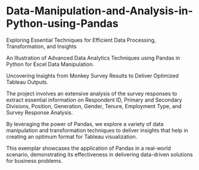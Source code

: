# Data-Manipulation-and-Analysis-in-Python-using-Pandas
Exploring Essential Techniques for Efficient Data Processing, Transformation, and Insights

An Illustration of Advanced Data Analytics Techniques using Pandas in Python for Excel Data Manipulation.

Uncovering Insights from Monkey Survey Results to Deliver Optimized Tableau Outputs.

The project involves an extensive analysis of the survey responses to extract essential information on Respondent ID, Primary and Secondary Divisions, Position, Generation, Gender, Tenure, Employment Type, and Survey Response Analysis.

By leveraging the power of Pandas, we explore a variety of data manipulation and transformation techniques to deliver insights that help in creating an optimum format for Tableau visualization.

This exemplar showcases the application of Pandas in a real-world scenario, demonstrating its effectiveness in delivering data-driven solutions for business problems.
